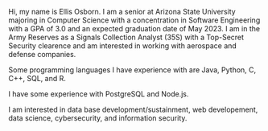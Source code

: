 Hi, my name is Ellis Osborn. I am a senior at Arizona State University majoring 
in Computer Science with a concentration in Software Engineering with a GPA of 3.0 and an expected
graduation date of May 2023. I am in the Army Reserves as a Signals Collection Analyst (35S) with 
a Top-Secret Security clearence and am interested in working with aerospace and defense companies.

Some programming languages I have experience with are Java, Python, C, C++, SQL,  and R.

I have some experience with PostgreSQL and Node.js.

I am interested in data base development/sustainment, web developement, data science,
cybersecurity, and information security.
